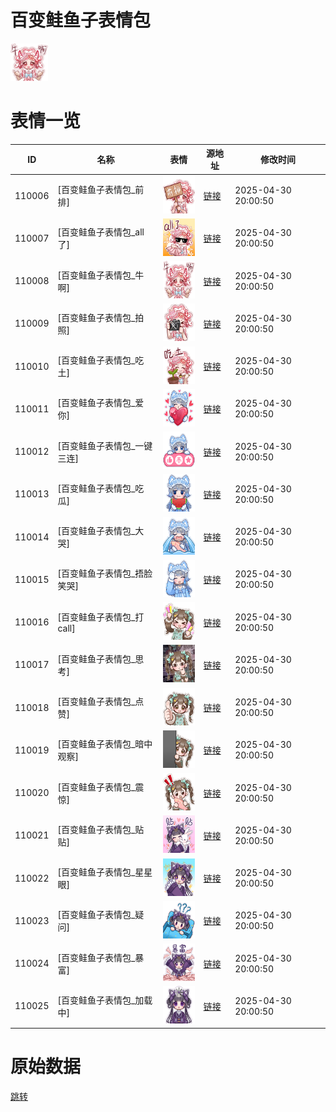 # 百变鲑鱼子表情包

<img src="./cover.png" height="60" alt="cover" />

# 表情一览

|ID|名称|表情|源地址|修改时间|
|----|----|----|----|----|
|110006|[百变鲑鱼子表情包_前排]|<img src="./pic/110006_%5B百变鲑鱼子表情包_前排%5D.png" height="60" alt="前排"/>|[链接](https://i0.hdslb.com/bfs/garb/38bbcbda3ca52adf74f1dde0563b87c3f37725bf.png)|2025-04-30 20:00:50|
|110007|[百变鲑鱼子表情包_all了]|<img src="./pic/110007_%5B百变鲑鱼子表情包_all了%5D.png" height="60" alt="all了"/>|[链接](https://i0.hdslb.com/bfs/garb/0409aef841b3235a6a62172bb0f818bc2a771047.png)|2025-04-30 20:00:50|
|110008|[百变鲑鱼子表情包_牛啊]|<img src="./pic/110008_%5B百变鲑鱼子表情包_牛啊%5D.png" height="60" alt="牛啊"/>|[链接](https://i0.hdslb.com/bfs/garb/6a75126d9622f1e704157d9506b1a6135ef5931c.png)|2025-04-30 20:00:50|
|110009|[百变鲑鱼子表情包_拍照]|<img src="./pic/110009_%5B百变鲑鱼子表情包_拍照%5D.png" height="60" alt="拍照"/>|[链接](https://i0.hdslb.com/bfs/garb/a64d1cd7e414ef9f4095361038acb4a9e779a834.png)|2025-04-30 20:00:50|
|110010|[百变鲑鱼子表情包_吃土]|<img src="./pic/110010_%5B百变鲑鱼子表情包_吃土%5D.png" height="60" alt="吃土"/>|[链接](https://i0.hdslb.com/bfs/garb/4e6638c2104afec3aa960d6b50a7ded87e2dcc22.png)|2025-04-30 20:00:50|
|110011|[百变鲑鱼子表情包_爱你]|<img src="./pic/110011_%5B百变鲑鱼子表情包_爱你%5D.png" height="60" alt="爱你"/>|[链接](https://i0.hdslb.com/bfs/garb/6116d84f8647036b11a46738862c70fe0283e77a.png)|2025-04-30 20:00:50|
|110012|[百变鲑鱼子表情包_一键三连]|<img src="./pic/110012_%5B百变鲑鱼子表情包_一键三连%5D.png" height="60" alt="一键三连"/>|[链接](https://i0.hdslb.com/bfs/garb/c20ac5e7b9889e66c368ab1985fea62c4abc037c.png)|2025-04-30 20:00:50|
|110013|[百变鲑鱼子表情包_吃瓜]|<img src="./pic/110013_%5B百变鲑鱼子表情包_吃瓜%5D.png" height="60" alt="吃瓜"/>|[链接](https://i0.hdslb.com/bfs/garb/b512ef423adc86271b5221088129fdab5ef100a9.png)|2025-04-30 20:00:50|
|110014|[百变鲑鱼子表情包_大哭]|<img src="./pic/110014_%5B百变鲑鱼子表情包_大哭%5D.png" height="60" alt="大哭"/>|[链接](https://i0.hdslb.com/bfs/garb/20ee981c50caeb27f21c0349591da8b90839feef.png)|2025-04-30 20:00:50|
|110015|[百变鲑鱼子表情包_捂脸笑哭]|<img src="./pic/110015_%5B百变鲑鱼子表情包_捂脸笑哭%5D.png" height="60" alt="捂脸笑哭"/>|[链接](https://i0.hdslb.com/bfs/garb/457f96c2ba8853a4d032126f81a5d7c246665e21.png)|2025-04-30 20:00:50|
|110016|[百变鲑鱼子表情包_打call]|<img src="./pic/110016_%5B百变鲑鱼子表情包_打call%5D.png" height="60" alt="打call"/>|[链接](https://i0.hdslb.com/bfs/garb/63f4ef9758aef1170e59d2cdf19e27f0927cb09a.png)|2025-04-30 20:00:50|
|110017|[百变鲑鱼子表情包_思考]|<img src="./pic/110017_%5B百变鲑鱼子表情包_思考%5D.png" height="60" alt="思考"/>|[链接](https://i0.hdslb.com/bfs/garb/2bbf6bce7928e23260efb7a692563160abf077d3.png)|2025-04-30 20:00:50|
|110018|[百变鲑鱼子表情包_点赞]|<img src="./pic/110018_%5B百变鲑鱼子表情包_点赞%5D.png" height="60" alt="点赞"/>|[链接](https://i0.hdslb.com/bfs/garb/ee08b4794125ee35fdbbe9093175b112cd600d9f.png)|2025-04-30 20:00:50|
|110019|[百变鲑鱼子表情包_暗中观察]|<img src="./pic/110019_%5B百变鲑鱼子表情包_暗中观察%5D.png" height="60" alt="暗中观察"/>|[链接](https://i0.hdslb.com/bfs/garb/a6455a37a45cef5f7f09c9b65782eda0a3a5638a.png)|2025-04-30 20:00:50|
|110020|[百变鲑鱼子表情包_震惊]|<img src="./pic/110020_%5B百变鲑鱼子表情包_震惊%5D.png" height="60" alt="震惊"/>|[链接](https://i0.hdslb.com/bfs/garb/c304cefdc379b055cf75026c0413c6b6df65bd6a.png)|2025-04-30 20:00:50|
|110021|[百变鲑鱼子表情包_贴贴]|<img src="./pic/110021_%5B百变鲑鱼子表情包_贴贴%5D.png" height="60" alt="贴贴"/>|[链接](https://i0.hdslb.com/bfs/garb/a89d5022ce4dc52b56e710465830196051ca4e6c.png)|2025-04-30 20:00:50|
|110022|[百变鲑鱼子表情包_星星眼]|<img src="./pic/110022_%5B百变鲑鱼子表情包_星星眼%5D.png" height="60" alt="星星眼"/>|[链接](https://i0.hdslb.com/bfs/garb/92e914ca7e0a3e277d768d87ebf5d0400f6bd90b.png)|2025-04-30 20:00:50|
|110023|[百变鲑鱼子表情包_疑问]|<img src="./pic/110023_%5B百变鲑鱼子表情包_疑问%5D.png" height="60" alt="疑问"/>|[链接](https://i0.hdslb.com/bfs/garb/bbb79a88d60d470d64837a80b94dc0b27ad974a2.png)|2025-04-30 20:00:50|
|110024|[百变鲑鱼子表情包_暴富]|<img src="./pic/110024_%5B百变鲑鱼子表情包_暴富%5D.png" height="60" alt="暴富"/>|[链接](https://i0.hdslb.com/bfs/garb/e767120cebb62e6b19c864365304585a727c421b.png)|2025-04-30 20:00:50|
|110025|[百变鲑鱼子表情包_加载中]|<img src="./pic/110025_%5B百变鲑鱼子表情包_加载中%5D.png" height="60" alt="加载中"/>|[链接](https://i0.hdslb.com/bfs/garb/69d7d5738b0899fd8880642bd939c7968ace0ac0.png)|2025-04-30 20:00:50|

# 原始数据

[跳转](./raw.json)

